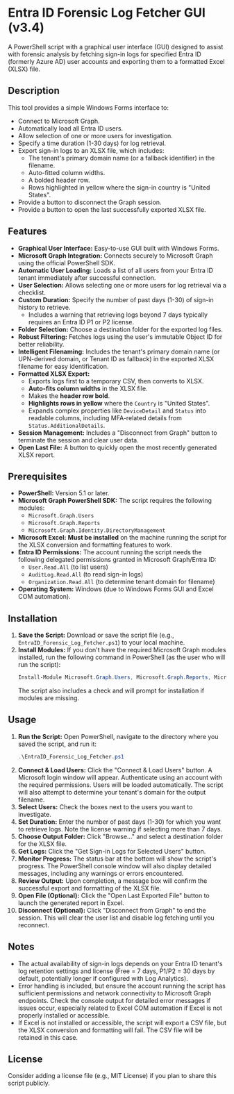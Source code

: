 # Entra ID Forensic Log Fetcher GUI (v3.4)

A PowerShell script with a graphical user interface (GUI) designed to assist with forensic analysis by fetching sign-in logs for specified Entra ID (formerly Azure AD) user accounts and exporting them to a formatted Excel (XLSX) file.

## Description

This tool provides a simple Windows Forms interface to:
* Connect to Microsoft Graph.
* Automatically load all Entra ID users.
* Allow selection of one or more users for investigation.
* Specify a time duration (1-30 days) for log retrieval.
* Export sign-in logs to an XLSX file, which includes:
    * The tenant's primary domain name (or a fallback identifier) in the filename.
    * Auto-fitted column widths.
    * A bolded header row.
    * Rows highlighted in yellow where the sign-in country is "United States".
* Provide a button to disconnect the Graph session.
* Provide a button to open the last successfully exported XLSX file.

## Features

* **Graphical User Interface:** Easy-to-use GUI built with Windows Forms.
* **Microsoft Graph Integration:** Connects securely to Microsoft Graph using the official PowerShell SDK.
* **Automatic User Loading:** Loads a list of all users from your Entra ID tenant immediately after successful connection.
* **User Selection:** Allows selecting one or more users for log retrieval via a checklist.
* **Custom Duration:** Specify the number of past days (1-30) of sign-in history to retrieve.
    * Includes a warning that retrieving logs beyond 7 days typically requires an Entra ID P1 or P2 license.
* **Folder Selection:** Choose a destination folder for the exported log files.
* **Robust Filtering:** Fetches logs using the user's immutable Object ID for better reliability.
* **Intelligent Filenaming:** Includes the tenant's primary domain name (or UPN-derived domain, or Tenant ID as fallback) in the exported XLSX filename for easy identification.
* **Formatted XLSX Export:**
    * Exports logs first to a temporary CSV, then converts to XLSX.
    * **Auto-fits column widths** in the XLSX file.
    * Makes the **header row bold**.
    * **Highlights rows in yellow** where the `Country` is "United States".
    * Expands complex properties like `DeviceDetail` and `Status` into readable columns, including MFA-related details from `Status.AdditionalDetails`.
* **Session Management:** Includes a "Disconnect from Graph" button to terminate the session and clear user data.
* **Open Last File:** A button to quickly open the most recently generated XLSX report.

## Prerequisites

* **PowerShell:** Version 5.1 or later.
* **Microsoft Graph PowerShell SDK:** The script requires the following modules:
    * `Microsoft.Graph.Users`
    * `Microsoft.Graph.Reports`
    * `Microsoft.Graph.Identity.DirectoryManagement`
* **Microsoft Excel:** **Must be installed** on the machine running the script for the XLSX conversion and formatting features to work.
* **Entra ID Permissions:** The account running the script needs the following delegated permissions granted in Microsoft Graph/Entra ID:
    * `User.Read.All` (to list users)
    * `AuditLog.Read.All` (to read sign-in logs)
    * `Organization.Read.All` (to determine tenant domain for filename)
* **Operating System:** Windows (due to Windows Forms GUI and Excel COM automation).

## Installation

1.  **Save the Script:** Download or save the script file (e.g., `EntraID_Forensic_Log_Fetcher.ps1`) to your local machine.
2.  **Install Modules:** If you don't have the required Microsoft Graph modules installed, run the following command in PowerShell (as the user who will run the script):
    ```powershell
    Install-Module Microsoft.Graph.Users, Microsoft.Graph.Reports, Microsoft.Graph.Identity.DirectoryManagement -Scope CurrentUser -Repository PSGallery -Force
    ```
    The script also includes a check and will prompt for installation if modules are missing.

## Usage

1.  **Run the Script:** Open PowerShell, navigate to the directory where you saved the script, and run it:
    ```powershell
    .\EntraID_Forensic_Log_Fetcher.ps1
    ```
2.  **Connect & Load Users:** Click the "Connect & Load Users" button. A Microsoft login window will appear. Authenticate using an account with the required permissions. Users will be loaded automatically. The script will also attempt to determine your tenant's domain for the output filename.
3.  **Select Users:** Check the boxes next to the users you want to investigate.
4.  **Set Duration:** Enter the number of past days (1-30) for which you want to retrieve logs. Note the license warning if selecting more than 7 days.
5.  **Choose Output Folder:** Click "Browse..." and select a destination folder for the XLSX file.
6.  **Get Logs:** Click the "Get Sign-in Logs for Selected Users" button.
7.  **Monitor Progress:** The status bar at the bottom will show the script's progress. The PowerShell console window will also display detailed messages, including any warnings or errors encountered.
8.  **Review Output:** Upon completion, a message box will confirm the successful export and formatting of the XLSX file.
9.  **Open File (Optional):** Click the "Open Last Exported File" button to launch the generated report in Excel.
10. **Disconnect (Optional):** Click "Disconnect from Graph" to end the session. This will clear the user list and disable log fetching until you reconnect.

## Notes

* The actual availability of sign-in logs depends on your Entra ID tenant's log retention settings and license (Free = 7 days, P1/P2 = 30 days by default, potentially longer if configured with Log Analytics).
* Error handling is included, but ensure the account running the script has sufficient permissions and network connectivity to Microsoft Graph endpoints. Check the console output for detailed error messages if issues occur, especially related to Excel COM automation if Excel is not properly installed or accessible.
* If Excel is not installed or accessible, the script will export a CSV file, but the XLSX conversion and formatting will fail. The CSV file will be retained in this case.

## License

Consider adding a license file (e.g., MIT License) if you plan to share this script publicly.
